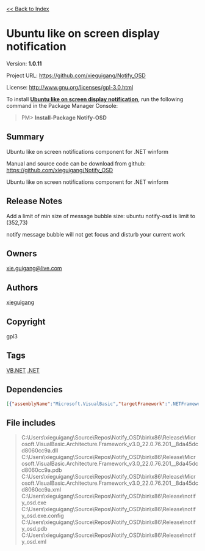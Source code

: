 [<< Back to Index](https://github.com/xieguigang/nuget-backup)
# Ubuntu like on screen display notification

Version: **1.0.11**

Project URL: https://github.com/xieguigang/Notify_OSD

License: http://www.gnu.org/licenses/gpl-3.0.html

To install **[Ubuntu like on screen display notification](https://www.nuget.org/packages/Notify-OSD/)**, run the following command in the Package Manager Console:
> PM>  **Install-Package Notify-OSD**


## Summary
Ubuntu like on screen notifications component for .NET winform

Manual and source code can be download from github:
https://github.com/xieguigang/Notify_OSD

Ubuntu like on screen notifications component for .NET winform
## Release Notes
Add a limit of min size of message bubble size:
ubuntu notify-osd is limit to (352,73)

notify message bubble will not get focus and disturb your current work
## Owners
xie.guigang@live.com
## Authors
[xieguigang](https://www.nuget.org/profiles/xieguigang)
## Copyright
gpl3
## Tags
[VB.NET](https://www.nuget.org/packages?q=Tags%3A"VB.NET") [.NET](https://www.nuget.org/packages?q=Tags%3A".NET")
## Dependencies
>
```json
[{"assemblyName":"Microsoft.VisualBasic","targetFramework":".NETFramework4.6"},{"assemblyName":"System.Drawing","targetFramework":".NETFramework4.6"}]
```


## File includes
> C:\Users\xieguigang\Source\Repos\Notify_OSD\bin\x86\Release\Microsoft.VisualBasic.Architecture.Framework_v3.0_22.0.76.201__8da45dcd8060cc9a.dll<br />
> C:\Users\xieguigang\Source\Repos\Notify_OSD\bin\x86\Release\Microsoft.VisualBasic.Architecture.Framework_v3.0_22.0.76.201__8da45dcd8060cc9a.pdb<br />
> C:\Users\xieguigang\Source\Repos\Notify_OSD\bin\x86\Release\Microsoft.VisualBasic.Architecture.Framework_v3.0_22.0.76.201__8da45dcd8060cc9a.xml<br />
> C:\Users\xieguigang\Source\Repos\Notify_OSD\bin\x86\Release\notify_osd.exe<br />
> C:\Users\xieguigang\Source\Repos\Notify_OSD\bin\x86\Release\notify_osd.exe.config<br />
> C:\Users\xieguigang\Source\Repos\Notify_OSD\bin\x86\Release\notify_osd.pdb<br />
> C:\Users\xieguigang\Source\Repos\Notify_OSD\bin\x86\Release\notify_osd.xml<br />
